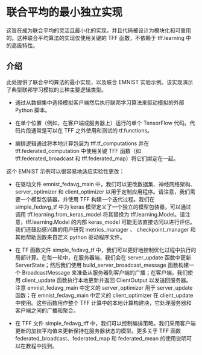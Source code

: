 # 联合平均的最小独立实现
这旨在成为联合平均的灵活且最小化的实现，并且代码被设计为模块化和可重用的。这种联合平均算法的实现仅使用关键的 TFF 函数，不依赖于 tff.learning 中的高级特性。

## 介绍
此处提供了联合平均算法的最小实现，以及联合 EMNIST 实验示例。该实现演示了典型联邦学习模拟的三种主要逻辑类型。

- 通过从数据集中选择模拟客户端然后执行联邦学习算法来驱动模拟的外部 Python 脚本。


- 在单个位置（例如，在客户端或服务器上）运行的单个 TensorFlow 代码。代码片段通常是可以在 TFF 之外使用和测试的 tf.functions。


- 编排逻辑通过将本地计算包装为 tff.tf_computations 并在 tff.federated_computation 中使用关键 TFF 函数（如 tff.federated_broadcast 和 tff.federated_map）将它们绑定在一起。  

这个 EMNIST 示例可以很容易地适应实验性更改：

- 在驱动文件 emnist_fedavg_main 中，我们可以更改数据集、神经网络架构、server_optimizer 和 client_optimizer 以用于定制应用程序。请注意，我们需要一个模型包装器，并使用 TFF 构建一个迭代过程。我们在 simple_fedavg_tf 中为 keras 模型定义了一个独立的模型包装器，可以通过调用 tff.learning.from_keras_model 将其替换为 tff.learning.Model。请注意，tff.learning.Model 的内部 keras_model 可能无法直接访问以进行评估。我们还鼓励感兴趣的用户研究 metrics_manager 、 checkpoint_manager 和其他帮助函数来自定义 python 驱动程序文件。  


- 在 TF 函数文件 simple_fedavg_tf 中，我们可以更好地控制优化过程中执行的局部计算。在每一轮中，在服务器端，我们会在 server_update 函数中更新 ServerState；然后我们使用 build_server_broadcast_message 函数构建一个 BroadcastMessage 来准备从服务器到客户端的广播；在客户端，我们使用 client_update 函数执行本地更新并返回 ClientOutput 以发送回服务器。注意 emnist_fedavg_main 中定义的 server_optimizer 用于 server_update 函数；在 emnist_fedavg_main 中定义的 client_optimizer 在 client_update 中使用。这些函数用作整个 TFF 计算中的本地计算构建块，它处理服务器和客户端之间的广播和聚合。


- 在 TFF 文件 simple_fedavg_tff 中，我们可以控制编排策略。我们采用客户端更新的加权平均值来更新保持在服务器状态的模型。更多关于 TFF 函数 federated_broadcast、federated_map 和 federated_mean 的使用说明可以在教程中找到。
